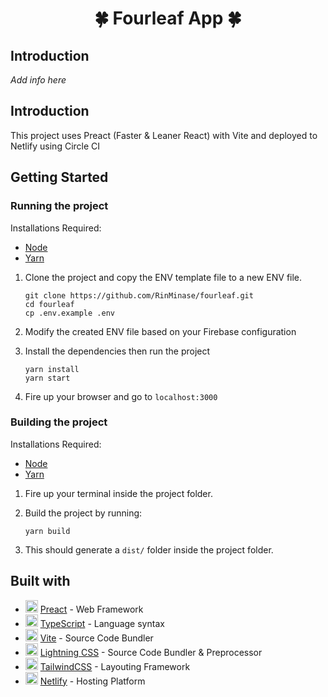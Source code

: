 <h1 align="center"> 🍀 Fourleaf App 🍀 </h1>

## Introduction
_Add info here_

## Introduction
This project uses Preact (Faster & Leaner React) with Vite and deployed to Netlify using Circle CI

## Getting Started

### Running the project
Installations Required:
- [Node](https://nodejs.org/en/)
- [Yarn](https://yarnpkg.com/latest.msi)

1. Clone the project and copy the ENV template file to a new ENV file.

    ```
    git clone https://github.com/RinMinase/fourleaf.git
    cd fourleaf
    cp .env.example .env
    ```

2. Modify the created ENV file based on your Firebase configuration

3. Install the dependencies then run the project

    ```
    yarn install
    yarn start
    ```

4. Fire up your browser and go to `localhost:3000`


### Building the project
Installations Required:
- [Node](https://nodejs.org/en/)
- [Yarn](https://yarnpkg.com/latest.msi)

1. Fire up your terminal inside the project folder.

2. Build the project by running:

    ```
    yarn build
    ```

3. This should generate a `dist/` folder inside the project folder.

## Built with
* <img width=20 height=20 src="https://preactjs.com/favicon.ico"> [Preact](https://preactjs.com/) - Web Framework
* <img width=20 height=20 src="https://www.typescriptlang.org/favicon-32x32.png"> [TypeScript](https://www.typescriptlang.org/) - Language syntax
* <img width=20 height=20 src="https://vitejs.dev/logo.svg"> [Vite](https://vitejs.dev/) - Source Code Bundler
* <img width=20 height=20 src="https://lightningcss.dev/favicon.3aabf677.svg"> [Lightning CSS](https://lightningcss.dev/) - Source Code Bundler & Preprocessor
* <img width=20 height=20 src="https://tailwindcss.com/favicons/favicon.ico"> [TailwindCSS](https://tailwindcss.com/) - Layouting Framework
* <img width=20 height=20 src="https://www.netlify.com/favicon/icon.svg"> [Netlify](https://netlify.com) - Hosting Platform
